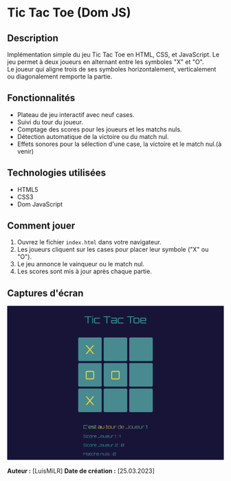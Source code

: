 # Tic Tac Toe (Dom JS)

## Description

Implémentation simple du jeu Tic Tac Toe en HTML, CSS, et JavaScript. Le jeu permet à deux joueurs en alternant entre les symboles "X" et "O". <br /> 
Le joueur qui aligne trois de ses symboles horizontalement, verticalement ou diagonalement remporte la partie.

## Fonctionnalités

- Plateau de jeu interactif avec neuf cases.
- Suivi du tour du joueur.
- Comptage des scores pour les joueurs et les matchs nuls.
- Détection automatique de la victoire ou du match nul.
- Effets sonores pour la sélection d'une case, la victoire et le match nul.(à venir)

## Technologies utilisées

- HTML5
- CSS3
- Dom JavaScript

## Comment jouer

1. Ouvrez le fichier `index.html` dans votre navigateur.
2. Les joueurs cliquent sur les cases pour placer leur symbole ("X" ou "O").
3. Le jeu annonce le vainqueur ou le match nul.
4. Les scores sont mis à jour après chaque partie.

## Captures d'écran

![Capture d'écran du jeu](Tic-tac-toe.png)


**Auteur :** [LuisMiLR]
**Date de création :** [25.03.2023]
